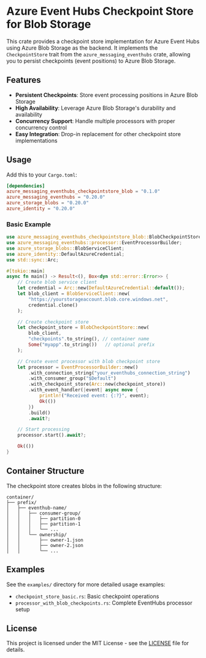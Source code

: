# Azure Event Hubs Checkpoint Store for Blob Storage

<!-- cspell: ignore myapp -->

This crate provides a checkpoint store implementation for Azure Event Hubs using Azure Blob Storage as the backend. It implements the `CheckpointStore` trait from the `azure_messaging_eventhubs` crate, allowing you to persist checkpoints (event positions) to Azure Blob Storage.

## Features

- **Persistent Checkpoints**: Store event processing positions in Azure Blob Storage
- **High Availability**: Leverage Azure Blob Storage's durability and availability
- **Concurrency Support**: Handle multiple processors with proper concurrency control
- **Easy Integration**: Drop-in replacement for other checkpoint store implementations

## Usage

Add this to your `Cargo.toml`:

```toml
[dependencies]
azure_messaging_eventhubs_checkpointstore_blob = "0.1.0"
azure_messaging_eventhubs = "0.20.0"
azure_storage_blobs = "0.20.0"
azure_identity = "0.20.0"
```

### Basic Example

```rust
use azure_messaging_eventhubs_checkpointstore_blob::BlobCheckpointStore;
use azure_messaging_eventhubs::processor::EventProcessorBuilder;
use azure_storage_blobs::BlobServiceClient;
use azure_identity::DefaultAzureCredential;
use std::sync::Arc;

#[tokio::main]
async fn main() -> Result<(), Box<dyn std::error::Error>> {
    // Create blob service client
    let credential = Arc::new(DefaultAzureCredential::default());
    let blob_client = BlobServiceClient::new(
        "https://yourstorageaccount.blob.core.windows.net",
        credential.clone()
    );

    // Create checkpoint store
    let checkpoint_store = BlobCheckpointStore::new(
        blob_client,
        "checkpoints".to_string(), // container name
        Some("myapp".to_string())   // optional prefix
    );

    // Create event processor with blob checkpoint store
    let processor = EventProcessorBuilder::new()
        .with_connection_string("your_eventhubs_connection_string")
        .with_consumer_group("$Default")
        .with_checkpoint_store(Arc::new(checkpoint_store))
        .with_event_handler(|event| async move {
            println!("Received event: {:?}", event);
            Ok(())
        })
        .build()
        .await?;

    // Start processing
    processor.start().await?;

    Ok(())
}
```

## Container Structure

The checkpoint store creates blobs in the following structure:

```text
container/
├── prefix/
│   ├── eventhub-name/
│   │   ├── consumer-group/
│   │   │   ├── partition-0
│   │   │   ├── partition-1
│   │   │   └── ...
│   │   └── ownership/
│   │       ├── owner-1.json
│   │       ├── owner-2.json
│   │       └── ...
```

## Examples

See the `examples/` directory for more detailed usage examples:

- `checkpoint_store_basic.rs`: Basic checkpoint operations
- `processor_with_blob_checkpoints.rs`: Complete EventHubs processor setup

## License

This project is licensed under the MIT License - see the [LICENSE](../../LICENSE.txt) file for details.

